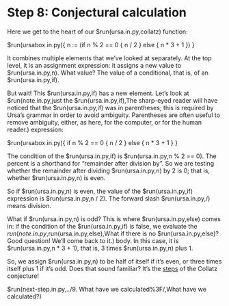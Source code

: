 # Step 8: Conjectural calculation

Here we get to the heart of our $run(ursa.in.py,collatz) function:

$run(ursabox.in.py){
n := (if n % 2 == 0 { n / 2 } else { n * 3 + 1 })
}

It combines multiple elements that we’ve looked at separately. At the top level, it is an assignment expression: it assigns a new value to $run(ursa.in.py,n). What value? The value of a conditional, that is, of an $run(ursa.in.py,if).

But wait! This $run(ursa.in.py,if) has a new element. Let’s look at $run(note.in.py,just the $run(ursa.in.py,if),The sharp-eyed reader will have noticed that the $run(ursa.in.py,if) was in parentheses; this is required by Ursa’s grammar in order to avoid ambiguity. Parentheses are often useful to remove ambiguity\, either\, as here\, for the computer\, or for the human reader.) expression:

$run(ursabox.in.py){
if n % 2 == 0 { n / 2 } else { n * 3 + 1 }
}

The condition of the $run(ursa.in.py,if) is $run(ursa.in.py,n % 2 == 0). The percent is a shorthand for “remainder after division by”. So we are testing whether the remainder after dividing $run(ursa.in.py,n) by 2 is 0; that is, whether $run(ursa.in.py,n) is even.

So if $run(ursa.in.py,n) is even, the value of the $run(ursa.in.py,if) expression is $run(ursa.in.py,n / 2). The forward slash $run(ursa.in.py,/) means division.

What if $run(ursa.in.py,n) is odd? This is where $run(ursa.in.py,else) comes in: if the condition of the $run(ursa.in.py,if) is false, we evaluate the $run(note.in.py,$run(ursa.in.py,else),What if there is no $run(ursa.in.py,else)? Good question! We’ll come back to it.) body. In this case, it is $run(ursa.in.py,n * 3 + 1), that is, 3 times $run(ursa.in.py,n) plus 1.

So, we assign $run(ursa.in.py,n) to be half of itself if it’s even, or three times itself plus 1 if it’s odd. Does that sound familiar? It’s the [steps](<../4. What are we counting%3F/>) of the Collatz conjecture!

$run(next-step.in.py,../9. What have we calculated%3F/,What have we calculated?)